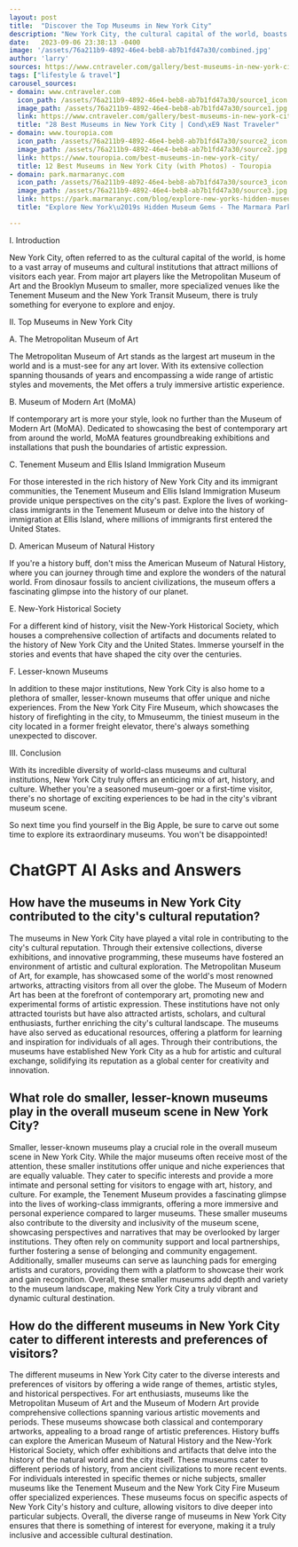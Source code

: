 ```yaml
---
layout: post
title:  "Discover the Top Museums in New York City"
description: "New York City, the cultural capital of the world, boasts a diverse range of museums and cultural institutions that cater to every interest. From renowned art museums to niche and lesser-known venues, there is something for everyone to explore and enjoy. Join us as we take a closer look at the top museums worth visiting in the city."
date:   2023-09-06 23:38:13 -0400
image: '/assets/76a211b9-4892-46e4-beb8-ab7b1fd47a30/combined.jpg'
author: 'larry'
sources: https://www.cntraveler.com/gallery/best-museums-in-new-york-city https://www.touropia.com/best-museums-in-new-york-city/ https://park.marmaranyc.com/blog/explore-new-yorks-hidden-museum-gems https://www.nyctourism.com/articles/free-museums-in-nyc https://www.timeout.com/newyork/museums/best-interactive-museums-cultural-center https://www.metmuseum.org/exhibitions/upcoming
tags: ["lifestyle & travel"]
carousel_sources:
- domain: www.cntraveler.com
  icon_path: /assets/76a211b9-4892-46e4-beb8-ab7b1fd47a30/source1_icon.jpg
  image_path: /assets/76a211b9-4892-46e4-beb8-ab7b1fd47a30/source1.jpg
  link: https://www.cntraveler.com/gallery/best-museums-in-new-york-city
  title: "28 Best Museums in New York City | Cond\xE9 Nast Traveler"
- domain: www.touropia.com
  icon_path: /assets/76a211b9-4892-46e4-beb8-ab7b1fd47a30/source2_icon.jpg
  image_path: /assets/76a211b9-4892-46e4-beb8-ab7b1fd47a30/source2.jpg
  link: https://www.touropia.com/best-museums-in-new-york-city/
  title: 12 Best Museums in New York City (with Photos) - Touropia
- domain: park.marmaranyc.com
  icon_path: /assets/76a211b9-4892-46e4-beb8-ab7b1fd47a30/source3_icon.jpg
  image_path: /assets/76a211b9-4892-46e4-beb8-ab7b1fd47a30/source3.jpg
  link: https://park.marmaranyc.com/blog/explore-new-yorks-hidden-museum-gems
  title: "Explore New York\u2019s Hidden Museum Gems - The Marmara Park Avenue"

---
```


I. Introduction

New York City, often referred to as the cultural capital of the world, is home to a vast array of museums and cultural institutions that attract millions of visitors each year. From major art players like the Metropolitan Museum of Art and the Brooklyn Museum to smaller, more specialized venues like the Tenement Museum and the New York Transit Museum, there is truly something for everyone to explore and enjoy.

II. Top Museums in New York City

A. The Metropolitan Museum of Art

The Metropolitan Museum of Art stands as the largest art museum in the world and is a must-see for any art lover. With its extensive collection spanning thousands of years and encompassing a wide range of artistic styles and movements, the Met offers a truly immersive artistic experience.

B. Museum of Modern Art (MoMA)

If contemporary art is more your style, look no further than the Museum of Modern Art (MoMA). Dedicated to showcasing the best of contemporary art from around the world, MoMA features groundbreaking exhibitions and installations that push the boundaries of artistic expression.

C. Tenement Museum and Ellis Island Immigration Museum

For those interested in the rich history of New York City and its immigrant communities, the Tenement Museum and Ellis Island Immigration Museum provide unique perspectives on the city's past. Explore the lives of working-class immigrants in the Tenement Museum or delve into the history of immigration at Ellis Island, where millions of immigrants first entered the United States.

D. American Museum of Natural History

If you're a history buff, don't miss the American Museum of Natural History, where you can journey through time and explore the wonders of the natural world. From dinosaur fossils to ancient civilizations, the museum offers a fascinating glimpse into the history of our planet.

E. New-York Historical Society

For a different kind of history, visit the New-York Historical Society, which houses a comprehensive collection of artifacts and documents related to the history of New York City and the United States. Immerse yourself in the stories and events that have shaped the city over the centuries.

F. Lesser-known Museums

In addition to these major institutions, New York City is also home to a plethora of smaller, lesser-known museums that offer unique and niche experiences. From the New York City Fire Museum, which showcases the history of firefighting in the city, to Mmuseumm, the tiniest museum in the city located in a former freight elevator, there's always something unexpected to discover.

III. Conclusion

With its incredible diversity of world-class museums and cultural institutions, New York City truly offers an enticing mix of art, history, and culture. Whether you're a seasoned museum-goer or a first-time visitor, there's no shortage of exciting experiences to be had in the city's vibrant museum scene.

So next time you find yourself in the Big Apple, be sure to carve out some time to explore its extraordinary museums. You won't be disappointed!


# ChatGPT AI Asks and Answers
## How have the museums in New York City contributed to the city's cultural reputation?
The museums in New York City have played a vital role in contributing to the city's cultural reputation. Through their extensive collections, diverse exhibitions, and innovative programming, these museums have fostered an environment of artistic and cultural exploration. The Metropolitan Museum of Art, for example, has showcased some of the world's most renowned artworks, attracting visitors from all over the globe. The Museum of Modern Art has been at the forefront of contemporary art, promoting new and experimental forms of artistic expression. These institutions have not only attracted tourists but have also attracted artists, scholars, and cultural enthusiasts, further enriching the city's cultural landscape. The museums have also served as educational resources, offering a platform for learning and inspiration for individuals of all ages. Through their contributions, the museums have established New York City as a hub for artistic and cultural exchange, solidifying its reputation as a global center for creativity and innovation.

## What role do smaller, lesser-known museums play in the overall museum scene in New York City?
Smaller, lesser-known museums play a crucial role in the overall museum scene in New York City. While the major museums often receive most of the attention, these smaller institutions offer unique and niche experiences that are equally valuable. They cater to specific interests and provide a more intimate and personal setting for visitors to engage with art, history, and culture. For example, the Tenement Museum provides a fascinating glimpse into the lives of working-class immigrants, offering a more immersive and personal experience compared to larger museums. These smaller museums also contribute to the diversity and inclusivity of the museum scene, showcasing perspectives and narratives that may be overlooked by larger institutions. They often rely on community support and local partnerships, further fostering a sense of belonging and community engagement. Additionally, smaller museums can serve as launching pads for emerging artists and curators, providing them with a platform to showcase their work and gain recognition. Overall, these smaller museums add depth and variety to the museum landscape, making New York City a truly vibrant and dynamic cultural destination.

## How do the different museums in New York City cater to different interests and preferences of visitors?
The different museums in New York City cater to the diverse interests and preferences of visitors by offering a wide range of themes, artistic styles, and historical perspectives. For art enthusiasts, museums like the Metropolitan Museum of Art and the Museum of Modern Art provide comprehensive collections spanning various artistic movements and periods. These museums showcase both classical and contemporary artworks, appealing to a broad range of artistic preferences. History buffs can explore the American Museum of Natural History and the New-York Historical Society, which offer exhibitions and artifacts that delve into the history of the natural world and the city itself. These museums cater to different periods of history, from ancient civilizations to more recent events. For individuals interested in specific themes or niche subjects, smaller museums like the Tenement Museum and the New York City Fire Museum offer specialized experiences. These museums focus on specific aspects of New York City's history and culture, allowing visitors to dive deeper into particular subjects. Overall, the diverse range of museums in New York City ensures that there is something of interest for everyone, making it a truly inclusive and accessible cultural destination.

